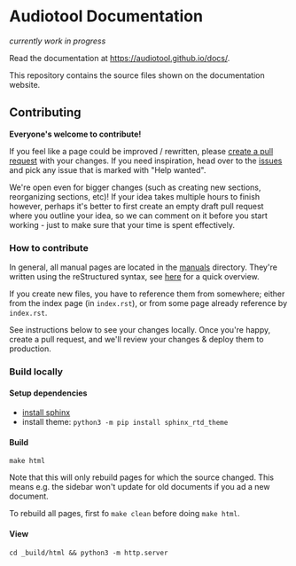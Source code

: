 # Audiotool Documentation

_currently work in progress_

Read the documentation at https://audiotool.github.io/docs/.

This repository contains the source files shown on the documentation website.

## Contributing

**Everyone's welcome to contribute!**

If you feel like a page could be improved / rewritten, please [create a pull request](https://docs.github.com/en/get-started/quickstart/contributing-to-projects) with your changes. If you need inspiration, head over to the [issues](https://github.com/audiotool/docs/issues) and pick any issue that is marked with "Help wanted".

We're open even for bigger changes (such as creating new sections, reorganizing sections, etc)! If your idea takes multiple hours to finish however, perhaps it's better to first create an empty draft pull request where you outline your idea, so we can comment on it before you start working - just to make sure that your time is spent effectively. 

### How to contribute

In general, all manual pages are located in the [manuals](/manuals/) directory. They're written using the reStructured syntax, see [here](https://www.sphinx-doc.org/en/master/usage/restructuredtext/basics.html) for a quick overview.

If you create new files, you have to reference them from somewhere; either from the index page (in `index.rst`), or from some page already reference by `index.rst`. 

See instructions below to see your changes locally. Once you're happy, create a pull request, and we'll review your changes & deploy them to production.

### Build locally

#### Setup dependencies

* [install sphinx](https://www.sphinx-doc.org/en/master/usage/installation.html)
* install theme: `python3 -m pip install sphinx_rtd_theme`

#### Build

```
make html
```

Note  that this will only rebuild pages for which the source changed.
This means e.g. the sidebar won't update for old documents if you ad a new document.

To rebuild all pages, first fo `make clean` before doing `make html`.

#### View

```
cd _build/html && python3 -m http.server
```
